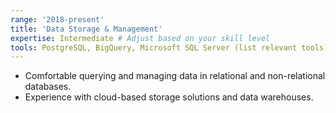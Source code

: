 ```yaml
---
range: '2018-present'
title: 'Data Storage & Management'
expertise: Intermediate # Adjust based on your skill level
tools: PostgreSQL, BigQuery, Microsoft SQL Server (list relevant tools)
---
```


- Comfortable querying and managing data in relational and non-relational databases.
- Experience with cloud-based storage solutions and data warehouses.

